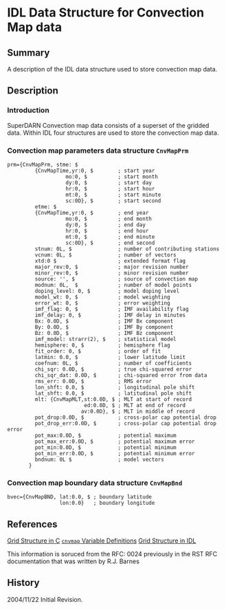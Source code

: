 <!--
(C) copyright 2020 VT SuperDARN, Virginia Polytechnic Institute & State University
author: Kevin Sterne
-->

# IDL Data Structure for Convection Map data

## Summary

A description of the IDL data structure used to store convection map data.

## Description

### Introduction

SuperDARN Convection map data consists of a superset of the gridded data. Within IDL four structures are used to store the convection map data.

### Convection map parameters data structure `CnvMapPrm`
```
prm={CnvMapPrm, stme: $
         {CnvMapTime,yr:0, $        ; start year
                   mo:0, $          ; start month
                   dy:0, $          ; start day
                   hr:0, $          ; start hour
                   mt:0, $          ; start minute
                   sc:0D}, $        ; start second
         etme: $
         {CnvMapTime,yr:0, $        ; end year
                   mo:0, $          ; end month
                   dy:0, $          ; end day
                   hr:0, $          ; end hour
                   mt:0, $          ; end minute
                   sc:0D}, $        ; end second
         stnum: 0L, $               ; number of contributing stations
         vcnum: 0L, $               ; number of vectors
         xtd:0 $                    ; extended format flag
         major_rev:0, $             ; major revision number
         minor_rev:0, $             ; minor revision number
         source: '', $              ; source of convection map
         modnum: 0L,  $             ; number of model points
         doping_level: 0, $         ; model doping level 
         model_wt: 0, $             ; model weighting 
         error_wt: 0, $             ; error weighting
         imf_flag: 0, $             ; IMF availability flag
         imf_delay: 0, $            ; IMF delay in minutes 
         Bx: 0.0D, $                ; IMF Bx component
         By: 0.0D, $                ; IMF By component 
         Bz: 0.0D, $                ; IMF Bz component 
         imf_model: strarr(2), $    ; statistical model
         hemisphere: 0, $           ; hemisphere flag
         fit_order: 0, $            ; order of fit
         latmin: 0.0, $             ; lower latitude limit
         coefnum: 0L, $             ; number of coefficients 
         chi_sqr: 0.0D, $           ; true chi-squared error 
         chi_sqr_dat: 0.0D, $       ; chi-squared error from data
         rms_err: 0.0D, $           ; RMS error 
         lon_shft: 0.0, $           ; longitudinal pole shift  
         lat_shft: 0.0, $           ; latitudinal pole shift 
         mlt: {CnvMapMLT,st:0.0D, $ ; MLT at start of record
                         ed:0.0D, $ ; MLT at end of record
                        av:0.0D}, $ ; MLT in middle of record
         pot_drop:0.0D, $           ; cross-polar cap potential drop 
         pot_drop_err:0.0D, $       ; cross-polar cap potential drop error
         pot_max:0.0D, $            ; potential maximum
         pot_max_err:0.0D, $        ; potential maximum error
         pot_min:0.0D, $            ; potential minimum
         pot_min_err:0.0D, $        ; potential minimum error 
         bndnum: 0L $               ; model vectors 
       }
```

### Convection map boundary data structure `CnvMapBnd`
```
bvec={CnvMapBND, lat:0.0, $ ; boundary latitude
                 lon:0.0}   ; boundary longitude
```

## References

[Grid Structure in C](developers_guide/grid_struct_c.md)
[`cnvmap` Variable Definitions](references/general/map.md)
[Grid Structure in IDL](developers_guide/grid_struct_idl.md)

This information is soruced from the RFC: 0024 previously in the RST RFC documentation that was written by R.J. Barnes

## History

2004/11/22  Initial Revision.


